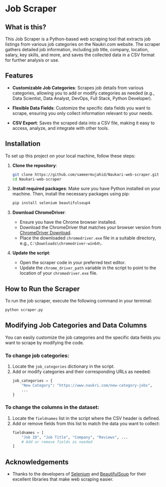 
# Job Scraper

## What is this?

This Job Scraper is a Python-based web scraping tool that extracts job listings from various job categories on the Naukri.com website. The scraper gathers detailed job information, including job title, company, location, salary, key skills, and more, and saves the collected data in a CSV format for further analysis or use.

## Features

- **Customizable Job Categories**: Scrapes job details from various categories, allowing you to add or modify categories as needed (e.g., Data Scientist, Data Analyst, DevOps, Full Stack, Python Developer).

- **Flexible Data Fields**: Customize the specific data fields you want to scrape, ensuring you only collect information relevant to your needs.

- **CSV Export**: Saves the scraped data into a CSV file, making it easy to access, analyze, and integrate with other tools.


## Installation

To set up this project on your local machine, follow these steps:

1. **Clone the repository**:
   ```bash
   git clone https://github.com/sameermujahid/Naukari-web-scraper.git
   cd Naukari-web-scraper
   ```

2. **Install required packages**:
   Make sure you have Python installed on your machine. Then, install the necessary packages using pip:
   ```bash
   pip install selenium beautifulsoup4
   ```

3. **Download ChromeDriver**:
   - Ensure you have the Chrome browser installed.
   - Download the ChromeDriver that matches your browser version from [ChromeDriver Download](https://googlechromelabs.github.io/chrome-for-testing/).
   - Place the downloaded `chromedriver.exe` file in a suitable directory, e.g., `C:\Downloads\chromedriver-win64\`.

4. **Update the script**:
   - Open the scraper code in your preferred text editor.
   - Update the `chrome_driver_path` variable in the script to point to the location of your `chromedriver.exe` file.

## How to Run the Scraper

To run the job scraper, execute the following command in your terminal:

```bash
python scraper.py
```
## Modifying Job Categories and Data Columns

You can easily customize the job categories and the specific data fields you want to scrape by modifying the code.

### To change job categories:
1. Locate the `job_categories` dictionary in the script.
2. Add or modify categories and their corresponding URLs as needed:
   ```python
   job_categories = {
       "New Category": "https://www.naukri.com/new-category-jobs",
       ...
   }
   ```

### To change the columns in the dataset:
1. Locate the `fieldnames` list in the script where the CSV header is defined.
2. Add or remove fields from this list to match the data you want to collect:
   ```python
   fieldnames = [
       "Job ID", "Job Title", "Company", "Reviews", ...
       # Add or remove fields as needed
   ]
   ```

## Acknowledgements

- Thanks to the developers of [Selenium](https://www.selenium.dev/) and [BeautifulSoup](https://www.crummy.com/software/BeautifulSoup/) for their excellent libraries that make web scraping easier.
```
